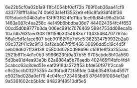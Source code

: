 6e22b5cf0a02b1a9
11fc4054bf0df72b
769f0eb36aa41cf9
433778fff1a9ac74
0b623a1ef13552e9
ef6c8fa93df48f36
f0f5dadc504b3a5e
13f9f31624fc11ba
1ce99d84c98a2b04
1483a087c4ea258c
4e149b6bbdba06d7
444024354fc4f653
00cd5d0b9777b3da
006ec991c7076469
5984753dd08eca1b
10a7db763faed308
f8f159b3054683c7
f3435464707767dc
56a1c5d1eface807
beb90162f9e7b5c5
362334759932b2a0
09c372f41c9c9f13
6af2db867f5f5466
30696dd5c19c4d5f
aeb08d627ff39138
05800d0780d99696
c1d81e8f3a255aac
2521b611c4d1c0b3
5986623fd9a37b55
9705cbde8b10a560
5d3be81d4ea93e3b
62a6884a5b76aedb
402465f14bfc4fd4
5cabcc63c8ded51e
eaf2918da572ff53
bfde50f971f2cca9
c9c2bccb03275355
4d3bfbdf72f59fde
04bb35497ab4597f
e5021bd028a0ef79
4c04fcc723495bd8
876499f0084ef3a1
9a5361602cb5b1dc
94829f48510df5e5
